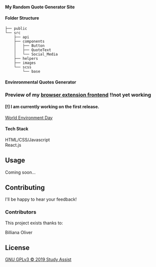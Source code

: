 #### My Random Quote Generator Site

#### Folder Structure

```
├── public
└── src
    ├── api
    ├── components
    │   ├── Button
    │   ├── QuoteText
    │   └── Social_Media
    ├── helpers
    ├── images
    └── scss
        └── base
```

#### Envinronmental Quotes Generator

### Preview of my [browser extension frontend](https://eco-quotes-claudio.now.sh/) !!not yet working

#### [!] I am currently working on the first release.

[World Environment Day](https://worldenvironmentday.com)

#### Tech Stack

HTML/CSS/Javascript  
React.js

## Usage

Coming soon...

## Contributing

I'll be happy to hear your feedback!

### Contributors

This project exists thanks to:

Billiana
Oliver

## License

[GNU GPLv3 &copy; 2019 Study Assist](LICENSE)

